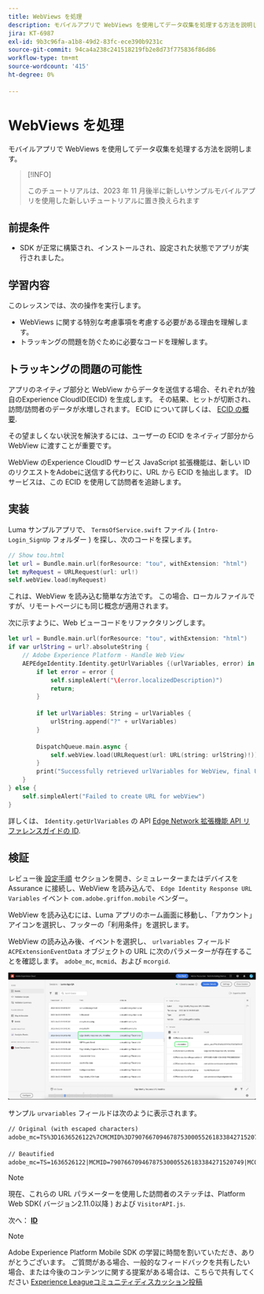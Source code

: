 ```yaml
---
title: WebViews を処理
description: モバイルアプリで WebViews を使用してデータ収集を処理する方法を説明します。
jira: KT-6987
exl-id: 9b3c96fa-a1b8-49d2-83fc-ece390b9231c
source-git-commit: 94ca4a238c241518219fb2e8d73f775836f86d86
workflow-type: tm+mt
source-wordcount: '415'
ht-degree: 0%

---
```


# WebViews を処理

モバイルアプリで WebViews を使用してデータ収集を処理する方法を説明します。

>[!INFO]
>
> このチュートリアルは、2023 年 11 月後半に新しいサンプルモバイルアプリを使用した新しいチュートリアルに置き換えられます

## 前提条件

* SDK が正常に構築され、インストールされ、設定された状態でアプリが実行されました。

## 学習内容

このレッスンでは、次の操作を実行します。

* WebViews に関する特別な考慮事項を考慮する必要がある理由を理解します。
* トラッキングの問題を防ぐために必要なコードを理解します。

## トラッキングの問題の可能性

アプリのネイティブ部分と WebView からデータを送信する場合、それぞれが独自のExperience CloudID(ECID) を生成します。 その結果、ヒットが切断され、訪問/訪問者のデータが水増しされます。 ECID について詳しくは、 [ECID の概要](https://experienceleague.adobe.com/docs/experience-platform/identity/ecid.html?lang=en).

その望ましくない状況を解決するには、ユーザーの ECID をネイティブ部分から WebView に渡すことが重要です。

WebView のExperience CloudID サービス JavaScript 拡張機能は、新しい ID のリクエストをAdobeに送信する代わりに、URL から ECID を抽出します。 ID サービスは、この ECID を使用して訪問者を追跡します。

## 実装

Luma サンプルアプリで、 `TermsOfService.swift` ファイル ( `Intro-Login_SignUp` フォルダー ) を探し、次のコードを探します。

```swift
// Show tou.html
let url = Bundle.main.url(forResource: "tou", withExtension: "html")
let myRequest = URLRequest(url: url!)
self.webView.load(myRequest)
```

これは、WebView を読み込む簡単な方法です。 この場合、ローカルファイルですが、リモートページにも同じ概念が適用されます。

次に示すように、Web ビューコードをリファクタリングします。

```swift
let url = Bundle.main.url(forResource: "tou", withExtension: "html")
if var urlString = url?.absoluteString {
    // Adobe Experience Platform - Handle Web View
    AEPEdgeIdentity.Identity.getUrlVariables {(urlVariables, error) in
        if let error = error {
            self.simpleAlert("\(error.localizedDescription)")
            return;
        }

        if let urlVariables: String = urlVariables {
            urlString.append("?" + urlVariables)
        }

        DispatchQueue.main.async {
            self.webView.load(URLRequest(url: URL(string: urlString)!))
        }
        print("Successfully retrieved urlVariables for WebView, final URL: \(urlString)")
    }
} else {
    self.simpleAlert("Failed to create URL for webView")
}
```

詳しくは、 `Identity.getUrlVariables` の API [Edge Network 拡張機能 API リファレンスガイドの ID](https://developer.adobe.com/client-sdks/documentation/identity-for-edge-network/api-reference/#geturlvariables).

## 検証

レビュー後 [設定手順](assurance.md) セクションを開き、シミュレーターまたはデバイスを Assurance に接続し、WebView を読み込んで、 `Edge Identity Response URL Variables` イベント `com.adobe.griffon.mobile` ベンダー。

WebView を読み込むには、Luma アプリのホーム画面に移動し、「アカウント」アイコンを選択し、フッターの「利用条件」を選択します。

WebView の読み込み後、イベントを選択し、 `urlvariables` フィールド `ACPExtensionEventData` オブジェクトの URL に次のパラメーターが存在することを確認します。 `adobe_mc`, `mcmid`、および `mcorgid`.

![Web ビュー検証](assets/mobile-webview-validation.png)

サンプル `urvariables` フィールドは次のように表示されます。

```html
// Original (with escaped characters)
adobe_mc=TS%3D1636526122%7CMCMID%3D79076670946787530005526183384271520749%7CMCORGID%3D7ABB3E6A5A7491460A495D61%40AdobeOrg

// Beautified
adobe_mc=TS=1636526122|MCMID=79076670946787530005526183384271520749|MCORGID=7ABB3E6A5A7491460A495D61@AdobeOrg
```

>[!NOTE]
>
>現在、これらの URL パラメーターを使用した訪問者のステッチは、Platform Web SDK( バージョン2.11.0以降 ) および `VisitorAPI.js`.


次へ： **[ID](identity.md)**

>[!NOTE]
>
>Adobe Experience Platform Mobile SDK の学習に時間を割いていただき、ありがとうございます。 ご質問がある場合、一般的なフィードバックを共有したい場合、または今後のコンテンツに関する提案がある場合は、こちらで共有してください [Experience Leagueコミュニティディスカッション投稿](https://experienceleaguecommunities.adobe.com/t5/adobe-experience-platform-launch/tutorial-discussion-implement-adobe-experience-cloud-in-mobile/td-p/443796)